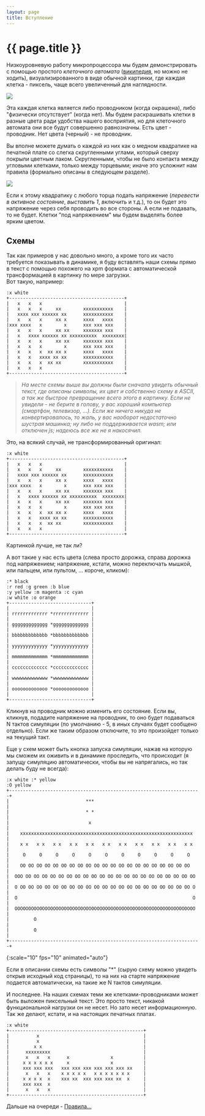 ```yaml
---
layout: page
title: Вступление
---
```

# {{ page.title }}

Низкоуровневую работу микропроцессора мы будем демонстрировать с помощью простого *клеточного автомата* ([википедия](https://ru.wikipedia.org/wiki/Клеточный_автомат), но можно не ходить), визуализированного в виде обычной картинки, где каждая клетка - пиксель, чаще всего увеличенный для наглядности.

![](/wire-logic/media/piece.png)

Эта каждая клетка является либо проводником (когда окрашена), либо "физически отсутствует" (когда нет). Мы будем раскрашивать клетки в разные цвета ради удобства нашего восприятия, но для клеточного автомата они все будут совершенно равнозначны. Есть цвет - проводник. Нет цвета (черный) - не проводник.

Вы вполне можете думать о каждой из них как о медном квадратике на печатной плате со слегка скругленными углами, который сверху покрыли цветным лаком. Скругленными, чтобы не было контакта между угловыми клетками, только между торцевыми; иначе это усложнит нам правила (формально описаны в следующем разделе).

![](/wire-logic/media/cell.jpg)

Если к этому квадратику с любого торца подать напряжение (*перевести в активное состояние*, *выставить 1*, *включить* и т.д.), то он будет это напряжение через себя проводить во все стороны. А если не подавать, то не будет.
Клетки "под напряжением" мы будем выделять более ярким цветом.

## Схемы
Так как примеров у нас довольно много, а кроме того их часто требуется показывать в динамике, я буду вставлять наши схемы прямо в текст с помощью похожего на xpm формата с автоматической трансформацией в картинку по мере загрузки.  
Вот такую, например:
```layout
:x white
+------------------------------------------+
|   x   x   x                              |
|   x   x   x     xx        xxxxxxxxxxx    |
|   xxxx xxx xxxxxx xx      xxxxxxxxxxx    |
|   x   x   x     xx x      xxxx   xxxx    |
|xxx xxxx   x        x      xxx xxx xxx    |
|   x   x   x     xx xx     xxxxxxx xxx    |
|   x   xxxx xxxxxx xx xxxxxxxxxx  xxxxxxxx|
|   x   x   x     xx xx     xxxxxxx xxx    |
|   x   x   x        x      xxx xxx xxx    |
|   x   x   x  xx xx x      xxxx   xxxx    |
|   x   x   xxxx xx xx      xxxxxxxxxxx    |
|   x   x   x  xx xx        xxxxxxxxxxx    |
|   x   x   x                              |
+------------------------------------------+
```
> *На месте схемы выше вы должны были сначала увидеть обычный текст, где описаны символы, их цвет и собственно схему в ASCII, а так же быстрое превращение всего этого в картинку. Если не увидели - не берите в голову, у вас хороший компьютер (смартфон, телевизор, ...). Если же ничего никуда не конвертировалось, то жаль, у вас наоборот недостаточно шустрая машинка; ну либо не поддерживается wasm; или отключен js; надеюсь все же не я накосячил.*

Это, на всякий случай, не трансформированный оригинал:
```
:x white
+------------------------------------------+
|   x   x   x                              |
|   x   x   x     xx        xxxxxxxxxxx    |
|   xxxx xxx xxxxxx xx      xxxxxxxxxxx    |
|   x   x   x     xx x      xxxx   xxxx    |
|xxx xxxx   x        x      xxx xxx xxx    |
|   x   x   x     xx xx     xxxxxxx xxx    |
|   x   xxxx xxxxxx xx xxxxxxxxxx  xxxxxxxx|
|   x   x   x     xx xx     xxxxxxx xxx    |
|   x   x   x        x      xxx xxx xxx    |
|   x   x   x  xx xx x      xxxx   xxxx    |
|   x   x   xxxx xx xx      xxxxxxxxxxx    |
|   x   x   x  xx xx        xxxxxxxxxxx    |
|   x   x   x                              |
+------------------------------------------+
```
Картинкой лучше, не так ли?

А вот такие у нас есть цвета (слева просто дорожка, справа дорожка под напряжением; напряжение, кстати, можно переключать мышкой, или пальцем, или пультом, ... короче, кликом):
```layout
:* black
:r red :g green :b blue
:y yellow :m magenta :c cyan
:w white :o orange
+------------------------------+
|                              |
| rrrrrrrrrrrrr *rrrrrrrrrrrrr |
|                              |
| ggggggggggggg *ggggggggggggg |
|                              |
| bbbbbbbbbbbbb *bbbbbbbbbbbbb |
|                              |
| yyyyyyyyyyyyy *yyyyyyyyyyyyy |
|                              |
| mmmmmmmmmmmmm *mmmmmmmmmmmmm |
|                              |
| ccccccccccccc *ccccccccccccc |
|                              |
| wwwwwwwwwwwww *wwwwwwwwwwwww |
|                              |
| ooooooooooooo *ooooooooooooo |
|                              |
+------------------------------+
```
Кликнув на проводник можно изменить его состояние. Если вы, кликнув, подадите напряжение на проводник, то оно будет подаваться N тактов симуляции (по умолчанию - 5, в иных случаях будет сообщено отдельно). Если же таким образом отключите, то это произойдет только на текущий такт.

Еще у схем может быть кнопка запуска симуляции, нажав на которую мы сможем их оживить и в динамике проследить, что происходит (я запущу симуляцию автоматически, чтобы вы не напрягались, но так делать буду не всегда):
```layout
:x white :* yellow
:O yellow
+----------------------------------------------------------------------+
|                            ***                                       |
|                            * *                                       |
|                             x                                        |
|    xxxxxxxxxxxxxxxxxxxxxxxxxxxxxxxxxxxxxxxxxxxxxxxxxxxxxxxxxxxxxxx   |
|    x x   x x   x x   x x   x x   x x   x x   x x   x x   x x   x x   |
|     O     O     O     O     O     O     O     O     O     O     O    |
|    OO OO OO OO OO OO OO OO OO OO OO OO OO OO OO OO OO OO OO OO OO    |
|  OOO OO OO OO OO OO OO OO OO OO OO OO OO OO OO OO OO OO OO OO OO OO  |
|  O OO OO OO OO OO OO OO OO OO OO OO OO OO OO OO OO OO OO OO OO OO O  |
|  O                                                                O  |
|  OOOOOOOOOOOOOOOOOOOOOOOOOOOOOOOOOOOOOOOOOOOOOOOOOOOOOOOOOOOOOOOOOO  |
|         O                                                            |
|         O                                                            |
+----------------------------------------------------------------------+
```
{:scale="10" fps="10" animated="auto"}

Если в описании схемы есть символы "*" (сырую схему можно увидеть открыв исходный код страницы), то на них на старте напряжение подается автоматически, на такие же N тактов симуляции.

И последнее. На наших схемах теми же клетками-проводниками может быть выложен пиксельный текст. Это просто текст, никакой функциональной нагрузки он не несет. Но зато несет информационную. Так же делают, кстати, и на настоящих печатных платах.

```layout
:x white
+-------------------------------------------------+
|          x                                      |
|          x                                      |
|         x x                                     |
|      xxxxxxxxx                                  |
|      x   x   x      x               x           |
|     x x x x x x     x               x           |
|     xxx xxx xxx   xxx xxx xxx xxx xxx xxx xx    |
|      x   x   x    x x x x x   x x x x x x x     |
|     x x x x  x    xxx xx  xxx xxx xxx xx  x     |
|     xxx xxx  x                                  |
|      x   x   x                                  |
+-------------------------------------------------+
```

Дальше на очереди - [Правила...](rules.html)
